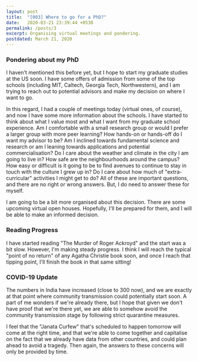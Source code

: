 ```yaml
---
layout: post
title:  "[003] Where to go for a PhD?"
date:   2020-03-21 23:39:44 +0530
permalink: /posts/3
excerpt: Organising virtual meetings and pondering.
postdated: March 21, 2020
---
```


### Pondering about my PhD

I haven't mentioned this before yet, but I hope to start my graduate studies at the US soon. I have some offers of admission from some of the top schools (including MIT, Caltech, Georgia Tech, Northwestern), and I am trying to reach out to potential advisors and make my decision on where I want to go.

In this regard, I had a couple of meetings today (virtual ones, of course), and now I have some more information about the schools. I have started to think about what I value most and what I want from my graduate school experience. Am I comfortable with a small research group or would I prefer a larger group with more peer learning? How hands-on or hands-off do I want my advisor to be? Am I inclined towards fundamental science and research or am I leaning towards applications and potential commercialisation? Do I care about the weather and climate in the city I am going to live in? How safe are the neighbourhoods around the campus? How easy or difficult is it going to be to find avenues to continue to stay in touch with the culture I grew up in? Do I care about how much of "extra-curricular" activities I might get to do? All of these are important questions, and there are no right or wrong answers. But, I do need to answer these for myself.

I am going to be a bit more organised about this decision. There are some upcoming virtual open houses. Hopefully, I'll be prepared for them, and I will be able to make an informed decision.

### Reading Progress

I have started reading "The Murder of Roger Ackroyd" and the start was a bit slow. However, I'm making steady progress. I think I will reach the typical "point of no return" of any Agatha Christie book soon, and once I reach that tipping point, I'll finish the book in that same sitting!

### COVID-19 Update

The numbers in India have increased (close to 300 now), and we are exactly at that point where community transmission could potentially start soon. A part of me wonders if we're already there, but I hope that given we don't have proof that we're there yet, we are able to somehow avoid the community transmission stage by following strict quarantine measures.

I feel that the "Janata Curfew" that's scheduled to happen tomorrow will come at the right time, and that we're able to come together and capitalise on the fact that we already have data from other countries, and could plan ahead to avoid a tragedy. Then again, the answers to these concerns will only be provided by time.
